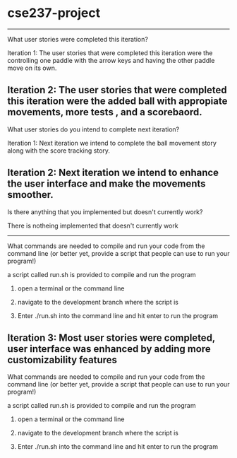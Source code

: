 # cse237-project
--------------------------------------------------------------------------------------------------------------------------------------------------------------------
What user stories were completed this iteration?

Iteration 1: The user stories that were completed this iteration were the controlling one paddle with the arrow keys and having the other paddle move on its own.




Iteration 2: The user stories that were completed this iteration were the added ball with appropiate movements, more tests , and a scorebaord.
--------------------------------------------------------------------------------------------------------------------------------------------------------------------
What user stories do you intend to complete next iteration?

Iteration 1: Next iteration we intend to complete the ball movement story along with the score tracking story.




Iteration 2: Next iteration we intend to enhance the user interface and make the movements smoother. 
--------------------------------------------------------------------------------------------------------------------------------------------------------------------
Is there anything that you implemented but doesn't currently work?

There is notheing implemented that doesn't currently work

--------------------------------------------------------------------------------------------------------------------------------------------------------------------
What commands are needed to compile and run your code from the command line (or better yet, provide a script that people can use to run your program!)

a script called run.sh is provided to compile and run the program

1. open a terminal or the command line


2. navigate to the development branch where the script is 


3. Enter ./run.sh into the command line and hit enter to run the program

Iteration 3: Most user stories were completed, user interface was enhanced by adding more customizability features
--------------------------------------------------------------------------------------------------------------------------------------------------------------------

What commands are needed to compile and run your code from the command line (or better yet, provide a script that people can use to run your program!)

a script called run.sh is provided to compile and run the program

1. open a terminal or the command line


2. navigate to the development branch where the script is 


3. Enter ./run.sh into the command line and hit enter to run the program
